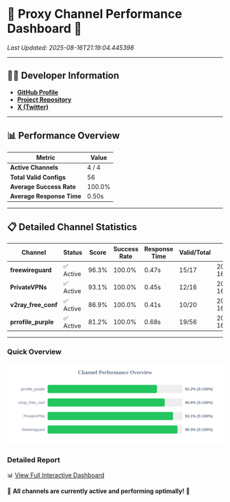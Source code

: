 # 🌟 Proxy Channel Performance Dashboard 🌟

_Last Updated: 2025-08-16T21:19:04.445398_

---

## 👩‍💻 Developer Information

- **[GitHub Profile](https://github.com/4n0nymou3)**  
- **[Project Repository](https://github.com/4n0nymou3/multi-proxy-config-fetcher)**  
- **[X (Twitter)](https://x.com/4n0nymou3)**  

---

## 📊 Performance Overview

| Metric                | Value       |
|-----------------------|-------------|
| **Active Channels**   | 4 / 4       |
| **Total Valid Configs** | 56          |
| **Average Success Rate** | 100.0%      |
| **Average Response Time** | 0.50s       |

---

## 📋 Detailed Channel Statistics

| Channel          | Status     | Score  | Success Rate | Response Time | Valid/Total | Last Success               |
|------------------|------------|--------|--------------|---------------|-------------|----------------------------|
| **freewireguard**  | ✅ Active  | 96.3%  | 100.0% | 0.47s         | 15/17       | 2025-08-16T21:19:04.443593 |
| **PrivateVPNs**  | ✅ Active  | 93.1%  | 100.0% | 0.45s         | 12/16       | 2025-08-16T21:19:03.944563 |
| **v2ray_free_conf**  | ✅ Active  | 86.9%  | 100.0% | 0.41s         | 10/20       | 2025-08-16T21:19:03.452013 |
| **prrofile_purple**  | ✅ Active  | 81.2%  | 100.0% | 0.68s         | 19/56       | 2025-08-16T21:19:02.999771 |

---

### Quick Overview
<div align="center">
  <a href="https://raw.githubusercontent.com/nullluser/NullRepo/refs/heads/main/assets/channel_stats_chart.svg">
    <img src="https://raw.githubusercontent.com/nullluser/NullRepo/refs/heads/main/assets/channel_stats_chart.svg" alt="Source Performance Statistics" width="800">
  </a>
</div>

### Detailed Report
📊 [View Full Interactive Dashboard](https://htmlpreview.github.io/?https://github.com/nullluser/NullRepo/blob/main/assets/performance_report.html)

🎉 **All channels are currently active and performing optimally!** 🎉
